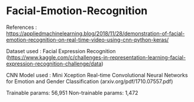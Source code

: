 # Facial-Emotion-Recognition

References : https://appliedmachinelearning.blog/2018/11/28/demonstration-of-facial-emotion-recognition-on-real-time-video-using-cnn-python-keras/

Dataset used : Facial Expression Recognition (https://www.kaggle.com/c/challenges-in-representation-learning-facial-expression-recognition-challenge/data)

CNN Model used : Mini Xception
Real-time Convolutional Neural Networks for Emotion and Gender Classification (arxiv.org/pdf/1710.07557.pdf)

Trainable params: 56,951
Non-trainable params: 1,472
